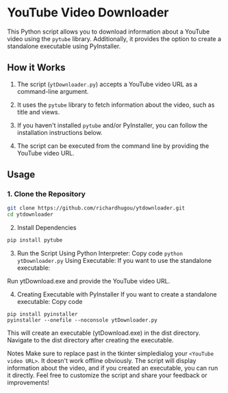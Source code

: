
# YouTube Video Downloader

This Python script allows you to download information about a YouTube video using the `pytube` library. Additionally, it provides the option to create a standalone executable using PyInstaller.

## How it Works

1. The script (`ytDownloader.py`) accepts a YouTube video URL as a command-line argument.

2. It uses the `pytube` library to fetch information about the video, such as title and views.

3. If you haven't installed `pytube` and/or PyInstaller, you can follow the installation instructions below.

4. The script can be executed from the command line by providing the YouTube video URL.

## Usage

### 1. Clone the Repository

```bash
git clone https://github.com/richardhugou/ytdownloader.git
cd ytdownloader
```
2. Install Dependencies

```bash
pip install pytube
```

3. Run the Script
Using Python Interpreter:
Copy code
```python ytDownloader.py```
Using Executable:
If you want to use the standalone executable:

Run ytDownload.exe and provide the YouTube video URL.

4. Creating Executable with PyInstaller
If you want to create a standalone executable:
Copy code
```
pip install pyinstaller
pyinstaller --onefile --noconsole ytDownloader.py
```
This will create an executable (ytDownload.exe) in the dist directory.
Navigate to the dist directory after creating the executable.

Notes
Make sure to replace past in the tkinter simpledialog your ```<YouTube video URL>```. It doesn't work offline obviously.
The script will display information about the video, and if you created an executable, you can run it directly.
Feel free to customize the script and share your feedback or improvements!
